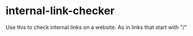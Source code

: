 # internal-link-checker
Use this to check internal links on a website. As in links that start with "/"
